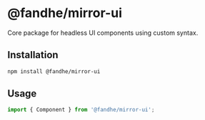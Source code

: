 # @fandhe/mirror-ui

Core package for headless UI components using custom syntax.

## Installation

```bash
npm install @fandhe/mirror-ui
```

## Usage

```typescript
import { Component } from '@fandhe/mirror-ui';
```

